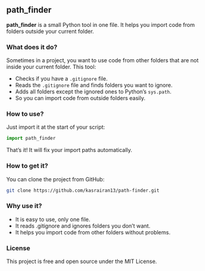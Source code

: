 ## path_finder

**path_finder** is a small Python tool in one file. It helps you import code from folders outside your current folder.

### What does it do?
Sometimes in a project, you want to use code from other folders that are not inside your current folder. This tool:

- Checks if you have a `.gitignore` file.
- Reads the `.gitignore` file and finds folders you want to ignore.
- Adds all folders except the ignored ones to Python’s `sys.path`.
- So you can import code from outside folders easily.

### How to use?
Just import it at the start of your script:

```python
import path_finder
```
That’s it! It will fix your import paths automatically.

### How to get it?
You can clone the project from GitHub:

```bash
git clone https://github.com/kasrairan13/path-finder.git
```

### Why use it?
- It is easy to use, only one file.
- It reads .gitignore and ignores folders you don’t want.
- It helps you import code from other folders without problems.

### License
This project is free and open source under the MIT License.
